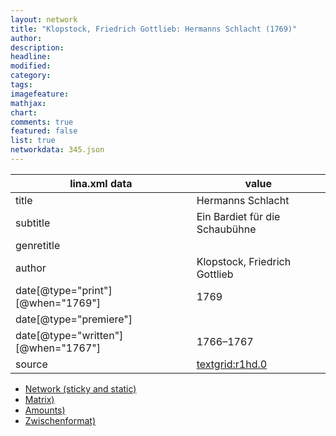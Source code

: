 ```yaml
---
layout: network
title: "Klopstock, Friedrich Gottlieb: Hermanns Schlacht (1769)"
author:
description:
headline:
modified:
category:
tags:
imagefeature: 
mathjax: 
chart: 
comments: true
featured: false
list: true
networkdata: 345.json
---
```

lina.xml data  | value
------------- | -------------
title|Hermanns Schlacht
subtitle|Ein Bardiet für die Schaubühne
genretitle|
author|Klopstock, Friedrich Gottlieb
date[@type="print"][@when="1769"]|1769
date[@type="premiere"]|
date[@type="written"][@when="1767"]|1766–1767
source|[textgrid:r1hd.0](https://textgridlab.org/1.0/tgcrud-public/rest/textgrid:r1hd.0/data)



* [Network (sticky and static)](/linas/network345)
* [Matrix)](/linas/matrix345)
* [Amounts)](/linas/amount345)
* [Zwischenformat)](/linas/lina345 )
